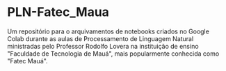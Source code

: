 # PLN-Fatec_Maua
Um repositório para o arquivamentos de notebooks criados no Google Colab durante as aulas de Processamento de Linguagem Natural ministradas pelo Professor Rodolfo Lovera na instituição de ensino "Faculdade de Tecnologia de Mauá", mais popularmente conhecida como "Fatec Mauá".

